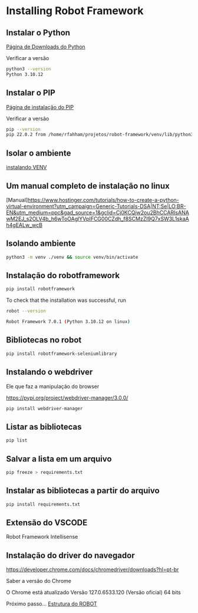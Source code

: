 # Installing Robot Framework

## Instalar o Python

[Página de Downloads do Python](]https://www.python.org/downloads/)

Verificar a versão

```bash
python3 --version
Python 3.10.12
```

## Instalar o PIP

[Página de instalação do PIP](https://awari.com.br/instalar-pip-python-aprenda-como-utilizar-essa-poderosa-ferramenta-de-gerenciamento-de-pacotes-no-python/)

Verificar a versão

```bash
pip --version    
pip 22.0.2 from /home/rfahham/projetos/robot-framework/venv/lib/python3.10/site-packages/pip (python 3.10)
```

## Isolar o ambiente

[instalando VENV](https://docs.python.org/pt-br/3/library/venv.html)

## Um manual completo de instalação no linux

[Manual]https://www.hostinger.com/tutorials/how-to-create-a-python-virtual-environment?utm_campaign=Generic-Tutorials-DSA|NT:Se|LO:BR-EN&utm_medium=ppc&gad_source=1&gclid=Cj0KCQjw2ou2BhCCARIsANAwM2EJ_s2OLV4b_h6wToOAglYVpIFCG00CZdh_f8SCMzZI9Q7xSW3L1skaAh4gEALw_wcB


## Isolando ambiente

```bash
python3 -m venv ./venv && source venv/bin/activate
```

## Instalação do robotframework

```bash
pip install robotframework
```

To check that the installation was successful, run

```bash
robot --version

Robot Framework 7.0.1 (Python 3.10.12 on linux)
```

## Bibliotecas no robot

```bash
pip install robotframework-seleniumlibrary
```

## Instalando o webdriver

Ele que faz a manipulação do browser

https://pypi.org/project/webdriver-manager/3.0.0/

```bash
pip install webdriver-manager 
```

## Listar as bibliotecas

```bash
pip list
```

## Salvar a lista em um arquivo

```bash
pip freeze > requirements.txt
```

## Instalar as bibliotecas a partir do arquivo

```bash
pip install requirements.txt
```

## Extensão do VSCODE

Robot Framework Intellisense

## Instalação do driver do navegador

https://developer.chrome.com/docs/chromedriver/downloads?hl=pt-br

Saber a versão do Chrome 

O Chrome está atualizado
Versão 127.0.6533.120 (Versão oficial) 64 bits

Próximo passo... [Estrutura do ROBOT](estrutura.md)